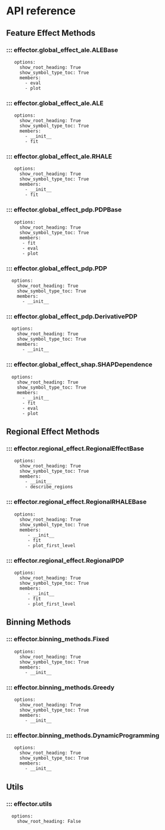 # API reference

## Feature Effect Methods

### ::: effector.global_effect_ale.ALEBase
       options:
         show_root_heading: True
         show_symbol_type_toc: True
         members:
           - eval
           - plot

### ::: effector.global_effect_ale.ALE
       options:
         show_root_heading: True
         show_symbol_type_toc: True
         members:
           - __init__
           - fit

### ::: effector.global_effect_ale.RHALE
       options:
         show_root_heading: True
         show_symbol_type_toc: True
         members:
           - __init__
           - fit

### ::: effector.global_effect_pdp.PDPBase
       options:
         show_root_heading: True
         show_symbol_type_toc: True
         members:
          - fit
          - eval
          - plot


### ::: effector.global_effect_pdp.PDP
      options:
        show_root_heading: True
        show_symbol_type_toc: True
        members:
          - __init__

### ::: effector.global_effect_pdp.DerivativePDP
      options:
        show_root_heading: True
        show_symbol_type_toc: True
        members:
          - __init__

### ::: effector.global_effect_shap.SHAPDependence
      options:
        show_root_heading: True
        show_symbol_type_toc: True
        members:
          - __init__
          - fit
          - eval
          - plot

## Regional Effect Methods

### ::: effector.regional_effect.RegionalEffectBase
       options:
         show_root_heading: True
         show_symbol_type_toc: True
         members:
           - __init__
           - describe_regions


### ::: effector.regional_effect.RegionalRHALEBase
       options:
         show_root_heading: True
         show_symbol_type_toc: True
         members:
            - __init__
            - fit
            - plot_first_level

### ::: effector.regional_effect.RegionalPDP
       options:
         show_root_heading: True
         show_symbol_type_toc: True
         members:
            - __init__
            - fit
            - plot_first_level


## Binning Methods
### ::: effector.binning_methods.Fixed
       options:
         show_root_heading: True
         show_symbol_type_toc: True
         members:
           - __init__

### ::: effector.binning_methods.Greedy
       options:
         show_root_heading: True
         show_symbol_type_toc: True
         members:
           - __init__

### ::: effector.binning_methods.DynamicProgramming
       options:
         show_root_heading: True
         show_symbol_type_toc: True
         members:
           - __init__


## Utils
### ::: effector.utils
      options:
        show_root_heading: False
